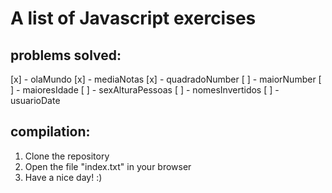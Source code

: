 # A list of Javascript exercises

## problems solved:

[x] - olaMundo
[x] - mediaNotas
[x] - quadradoNumber
[ ] - maiorNumber
[ ] - maioresIdade
[ ] - sexAlturaPessoas
[ ] - nomesInvertidos
[ ] - usuarioDate

## compilation:

1. Clone the repository
2. Open the file "index.txt" in your browser
3. Have a nice day!  :)

